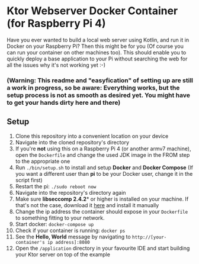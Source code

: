 # Ktor Webserver Docker Container (for Raspberry Pi 4)

Have you ever wanted to build a local web server using Kotlin, and run it in Docker on your Raspberry Pi? Then this might be for you (Of course you can run your container on other machines too). This should enable you to quickly deploy a base application to your Pi without searching the web for all the issues why it's not working yet :-)

### (Warning: This readme and "easyfication" of setting up are still a work in progress, so be aware: Everything works, but the setup process is not as smooth as desired yet. You might have to get your hands dirty here and there)

## Setup

1. Clone this repository into a convenient location on your device
2. Navigate into the cloned repository's directory
3. If you're **not** using this on a Raspberry Pi 4 (or another armv7 machine), open the `Dockerfile` and change the used JDK image in the FROM step to the appropriate one
3. Run `./bin/setup.sh` to install and setup **Docker** and **Docker Compose** (If you want a different user than **pi** to be your Docker user, change it in the script first)
4. Restart the pi: `./sudo reboot now`
5. Navigate into the repository's directory again
6. Make sure **libseccomp 2.4.2*** or higher is installed on your machine. If that's not the case, download it [here](https://packages.debian.org/sid/armhf/libseccomp2/download) and install it manually
7. Change the ip address the container should expose in your `Dockerfile` to something fitting to your network.
6. Start docker: `docker-compose up`
7. Check if your container is running: `docker ps`
8. See the **Hello, World** message by navigating to `http://[your-container's ip address]:8080`
9. Open the `/application` directory in your favourite IDE and start building your Ktor server on top of the example
